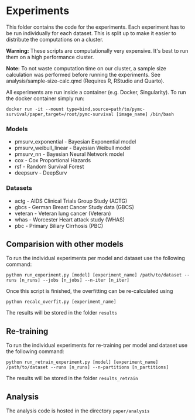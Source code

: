 # Experiments

This folder contains the code for the experiments. Each experiment has to be run individually for each dataset. This is split up to make it easier to distribute the computations on a cluster. 

**Warning:** These scripts are computationally very expensive. It's best to run them on a high performance cluster.

**Note:** To not waste computation time on our cluster, a sample size calculation was performed before running the experiments. See analysis/sample-size-calc.qmd (Requires R, RStudio and Quarto).

All experiments are run inside a container (e.g. Docker, Singularity). To run the docker container simply run:

    docker run -it --mount type=bind,source=path/to/pymc-survival/paper,target=/root/pymc-survival [image_name] /bin/bash

### Models

* pmsurv_exponential - Bayesian Exponential model
* pmsurv_weibull_linear - Bayesian Weibull model
* pmsurv_nn - Bayesian Neural Network model
* cox - Cox Proportional Hazards
* rsf - Random Survival Forest
* deepsurv - DeepSurv

### Datasets

* actg - AIDS Clinical Trials Group Study (ACTG)
* gbcs - German Breast Cancer Study data (GBCS)
* veteran - Veteran lung cancer (Veteran)
* whas - Worcester Heart attack study (WHAS)
* pbc - Primary Biliary Cirrhosis (PBC)

## Comparision with other models

To run the individual experiments per model and dataset use the following command:

    python run_experiment.py [model] [experiment_name] /path/to/dataset --runs [n_runs] --jobs [n_jobs] --n-iter [n_iter]

Once this script is finished, the overfitting can be re-calculated using

    python recalc_overfit.py [experiment_name]

The results will be stored in the folder `results`

## Re-training

To run the individual experiments for re-training per model and dataset use the following command:

    python run_retrain_experiment.py [model] [experiment_name] /path/to/dataset --runs [n_runs] --n-partitions [n_partitions]

The results will be stored in the folder `results_retrain`

## Analysis

The analysis code is hosted in the directory `paper/analysis`